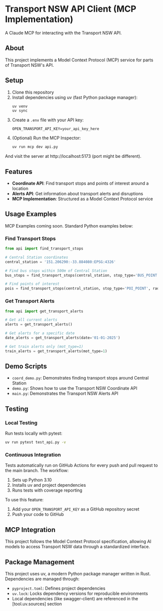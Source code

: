 # Transport NSW API Client (MCP Implementation)

A Claude MCP for interacting with the Transport NSW API.

## About

This project implements a Model Context Protocol (MCP) service for parts of Transport NSW's API.

## Setup

1. Clone this repository
2. Install dependencies using uv (fast Python package manager):
   ```bash
   uv venv
   uv sync
   ```
3. Create a `.env` file with your API key:
   ```
   OPEN_TRANSPORT_API_KEY=your_api_key_here
   ```
4. (Optional) Run the MCP Inspector:
   ```bash
   uv run mcp dev api.py
   ```
And visit the server at http://localhost:5173 (port might be different).

## Features

- **Coordinate API**: Find transport stops and points of interest around a location
- **Alerts API**: Get information about transport alerts and disruptions
- **MCP Implementation**: Structured as a Model Context Protocol service

## Usage Examples

MCP Examples coming soon. Standard Python examples below:

### Find Transport Stops

```python
from api import find_transport_stops

# Central Station coordinates
central_station = '151.206290:-33.884080:EPSG:4326'

# Find bus stops within 500m of Central Station
bus_stops = find_transport_stops(central_station, stop_type='BUS_POINT', radius=500)

# Find points of interest
pois = find_transport_stops(central_station, stop_type='POI_POINT', radius=500)
```

### Get Transport Alerts

```python
from api import get_transport_alerts

# Get all current alerts
alerts = get_transport_alerts()

# Get alerts for a specific date
date_alerts = get_transport_alerts(date='01-01-2025')

# Get train alerts only (mot_type=1)
train_alerts = get_transport_alerts(mot_type=1)
```

## Demo Scripts

- `coord_demo.py`: Demonstrates finding transport stops around Central Station
- `demo.py`: Shows how to use the Transport NSW Coordinate API
- `main.py`: Demonstrates the Transport NSW Alerts API

## Testing

### Local Testing

Run tests locally with pytest:

```bash
uv run pytest test_api.py -v
```

### Continuous Integration

Tests automatically run on GitHub Actions for every push and pull request to the main branch. The workflow:

1. Sets up Python 3.10
2. Installs uv and project dependencies
3. Runs tests with coverage reporting

To use this feature:

1. Add your `OPEN_TRANSPORT_API_KEY` as a GitHub repository secret
2. Push your code to GitHub

## MCP Integration

This project follows the Model Context Protocol specification, allowing AI models to access Transport NSW data through a standardized interface.

## Package Management

This project uses uv, a modern Python package manager written in Rust. Dependencies are managed through:

- `pyproject.toml`: Defines project dependencies
- `uv.lock`: Locks dependency versions for reproducible environments
- Local dependencies (like swagger-client) are referenced in the [tool.uv.sources] section